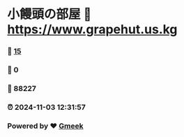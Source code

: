 # 小饅頭の部屋 :link: https://www.grapehut.us.kg 
### :page_facing_up: [15](https://www.grapehut.us.kg/tag.html) 
### :speech_balloon: 0 
### :hibiscus: 88227 
### :alarm_clock: 2024-11-03 12:31:57 
### Powered by :heart: [Gmeek](https://github.com/Meekdai/Gmeek)
